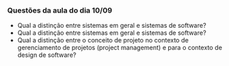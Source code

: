 ### Questões da aula do dia 10/09
- Qual a distinção entre sistemas em geral e sistemas de software?
- Qual a distinção entre sistemas em geral e sistemas de software?
- Qual a distinção entre o conceito de projeto no contexto de gerenciamento de projetos (project management) e para o contexto de design de software?
